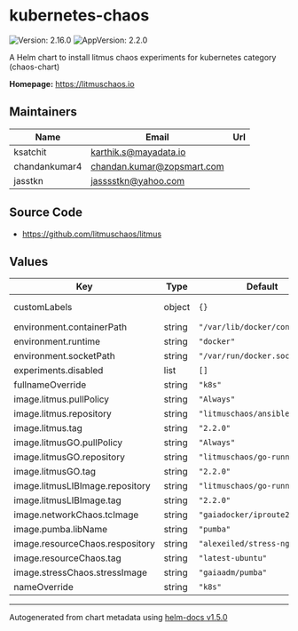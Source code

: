 # kubernetes-chaos

![Version: 2.16.0](https://img.shields.io/badge/Version-2.16.0-informational?style=flat-square) ![AppVersion: 2.2.0](https://img.shields.io/badge/AppVersion-2.2.0-informational?style=flat-square)

A Helm chart to install litmus chaos experiments for kubernetes category (chaos-chart)

**Homepage:** <https://litmuschaos.io>

## Maintainers

| Name | Email | Url |
| ---- | ------ | --- |
| ksatchit | karthik.s@mayadata.io |  |
| chandankumar4 | chandan.kumar@zopsmart.com |  |
| jasstkn | jasssstkn@yahoo.com |  |

## Source Code

* <https://github.com/litmuschaos/litmus>

## Values

| Key | Type | Default | Description |
|-----|------|---------|-------------|
| customLabels | object | `{}` | Additional labels |
| environment.containerPath | string | `"/var/lib/docker/containers"` |  |
| environment.runtime | string | `"docker"` |  |
| environment.socketPath | string | `"/var/run/docker.sock"` |  |
| experiments.disabled | list | `[]` |  |
| fullnameOverride | string | `"k8s"` |  |
| image.litmus.pullPolicy | string | `"Always"` |  |
| image.litmus.repository | string | `"litmuschaos/ansible-runner"` |  |
| image.litmus.tag | string | `"2.2.0"` |  |
| image.litmusGO.pullPolicy | string | `"Always"` |  |
| image.litmusGO.repository | string | `"litmuschaos/go-runner"` |  |
| image.litmusGO.tag | string | `"2.2.0"` |  |
| image.litmusLIBImage.repository | string | `"litmuschaos/go-runner"` |  |
| image.litmusLIBImage.tag | string | `"2.2.0"` |  |
| image.networkChaos.tcImage | string | `"gaiadocker/iproute2"` |  |
| image.pumba.libName | string | `"pumba"` |  |
| image.resourceChaos.respository | string | `"alexeiled/stress-ng"` |  |
| image.resourceChaos.tag | string | `"latest-ubuntu"` |  |
| image.stressChaos.stressImage | string | `"gaiaadm/pumba"` |  |
| nameOverride | string | `"k8s"` |  |

----------------------------------------------
Autogenerated from chart metadata using [helm-docs v1.5.0](https://github.com/norwoodj/helm-docs/releases/v1.5.0)
